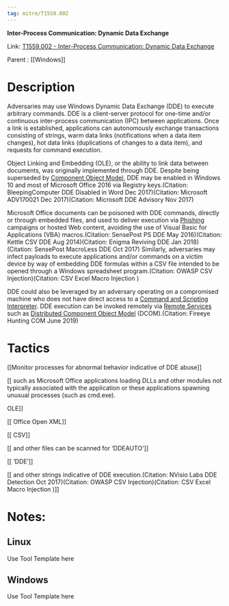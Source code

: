 ```yaml
---
tag: mitre/T1559.002
---
```


**Inter-Process Communication: Dynamic Data Exchange**

Link: [T1559.002 - Inter-Process Communication: Dynamic Data Exchange](https://attack.mitre.org/techniques/T1559/002)

Parent : [[Windows]]


# Description

Adversaries may use Windows Dynamic Data Exchange (DDE) to execute arbitrary commands. DDE is a client-server protocol for one-time and/or continuous inter-process communication (IPC) between applications. Once a link is established, applications can autonomously exchange transactions consisting of strings, warm data links (notifications when a data item changes), hot data links (duplications of changes to a data item), and requests for command execution.

Object Linking and Embedding (OLE), or the ability to link data between documents, was originally implemented through DDE. Despite being superseded by [Component Object Model](https://attack.mitre.org/techniques/T1559/001), DDE may be enabled in Windows 10 and most of Microsoft Office 2016 via Registry keys.(Citation: BleepingComputer DDE Disabled in Word Dec 2017)(Citation: Microsoft ADV170021 Dec 2017)(Citation: Microsoft DDE Advisory Nov 2017)

Microsoft Office documents can be poisoned with DDE commands, directly or through embedded files, and used to deliver execution via [Phishing](https://attack.mitre.org/techniques/T1566) campaigns or hosted Web content, avoiding the use of Visual Basic for Applications (VBA) macros.(Citation: SensePost PS DDE May 2016)(Citation: Kettle CSV DDE Aug 2014)(Citation: Enigma Reviving DDE Jan 2018)(Citation: SensePost MacroLess DDE Oct 2017) Similarly, adversaries may infect payloads to execute applications and/or commands on a victim device by way of embedding DDE formulas within a CSV file intended to be opened through a Windows spreadsheet program.(Citation: OWASP CSV Injection)(Citation: CSV Excel Macro Injection )

DDE could also be leveraged by an adversary operating on a compromised machine who does not have direct access to a [Command and Scripting Interpreter](https://attack.mitre.org/techniques/T1059). DDE execution can be invoked remotely via [Remote Services](https://attack.mitre.org/techniques/T1021) such as [Distributed Component Object Model](https://attack.mitre.org/techniques/T1021/003) (DCOM).(Citation: Fireeye Hunting COM June 2019)

# Tactics


[[Monitor processes for abnormal behavior indicative of DDE abuse]]

[[ such as Microsoft Office applications loading DLLs and other modules not typically associated with the application or these applications spawning unusual processes (such as cmd.exe).

OLE]]

[[ Office Open XML]]

[[ CSV]]

[[ and other files can be scanned for ‘DDEAUTO']]

[[ ‘DDE’]]

[[ and other strings indicative of DDE execution.(Citation: NVisio Labs DDE Detection Oct 2017)(Citation: OWASP CSV Injection)(Citation: CSV Excel Macro Injection )]]


# Notes:

## Linux

Use Tool Template here

## Windows

Use Tool Template here